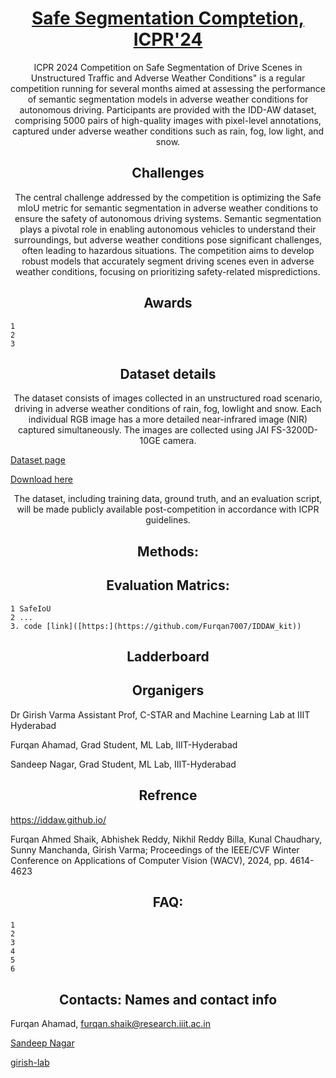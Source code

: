 
<h1 align="center">
    <a href="https://github.com/girish-lab/Safe-Segmentation-Competition-ICPR-24">Safe Segmentation Comptetion, ICPR'24</a>
</h1>

<p align="center">
ICPR 2024 Competition on Safe Segmentation of Drive Scenes in  Unstructured Traffic and Adverse Weather Conditions" is a regular competition running for several months aimed at assessing the performance of semantic segmentation models in adverse weather conditions for autonomous driving. Participants are provided with the IDD-AW dataset, comprising 5000 pairs of high-quality images with pixel-level annotations, captured under adverse weather conditions such as rain, fog, low light, and snow.
</p>
    



<h2 align="center">
     Challenges  
</h2>

<p align="center">
The central challenge addressed by the competition is optimizing the Safe mIoU metric for semantic segmentation in adverse weather conditions to ensure the safety of autonomous driving systems. Semantic segmentation plays a pivotal role in enabling autonomous vehicles to understand their surroundings, but adverse weather conditions pose significant challenges, often leading to hazardous situations. The competition aims to develop robust models that accurately segment driving scenes even in adverse weather conditions, focusing on prioritizing safety-related mispredictions.
</p>

<h2 align="center">
    Awards
</h2>


    1 
    2
    3



<h2 align="center">
    Dataset details
</h2>



<p align="center">
The dataset consists of images collected in an unstructured road scenario, driving in adverse weather conditions of rain, fog, lowlight and snow. Each individual RGB image has a more detailed near-infrared image (NIR) captured simultaneously. The images are collected using JAI FS-3200D-10GE camera.
</p>


<a align="center" href="https://iddaw.github.io/"> Dataset page</a>

<a align="center" href="https://idd.insaan.iiit.ac.in/dataset/download/">Download here</a>

<p align="center">
The dataset, including training data, ground truth, and an evaluation script, will be made publicly available post-competition in accordance with ICPR guidelines.
</p>

<h2 align="center">
    Methods:
</h2>


<h2 align="center">
    Evaluation Matrics:
</h2>


    1 SafeIoU
    2 ...
    3. code [link]([https:](https://github.com/Furqan7007/IDDAW_kit))

<h2 align="center">
    Ladderboard
</h2>


<h2 align="center">
    Organigers
</h2>
    
Dr Girish Varma  Assistant Prof, C-STAR and Machine Learning Lab at IIIT Hyderabad

Furqan Ahamad, Grad Student, ML Lab, IIIT-Hyderabad

Sandeep Nagar, Grad Student, ML Lab, IIIT-Hyderabad





<h2 align="center">
    Refrence
</h2>

https://iddaw.github.io/

Furqan Ahmed Shaik, Abhishek Reddy, Nikhil Reddy Billa, Kunal Chaudhary, Sunny Manchanda, Girish Varma; Proceedings of the IEEE/CVF Winter Conference on Applications of Computer Vision (WACV), 2024, pp. 4614-4623

<h2 align="center">
    FAQ:
</h2>

    1
    2
    3
    4
    5
    6
    

<h2 align="center">
    Contacts:  Names and contact info
</h2>

Furqan Ahamad, furqan.shaik@research.iiit.ac.in 

[Sandeep Nagar](https://twitter.com/NaagarRN)

[girish-lab](https://girishvarma.in/)

